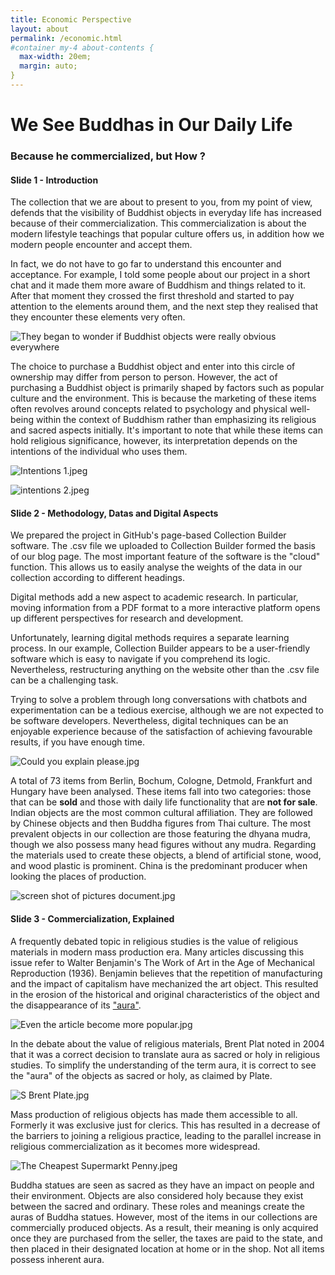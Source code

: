 ```yaml
---
title: Economic Perspective
layout: about
permalink: /economic.html
#container my-4 about-contents {
  max-width: 20em;
  margin: auto;
}
---
```


# We See Buddhas in Our Daily Life

### Because he commercialized, but How ?

#### Slide 1 - Introduction

The collection that we are about to present to you, from my point of view, defends that the visibility of Buddhist objects in everyday life has increased because of their commercialization. This commercialization is about the modern lifestyle teachings that popular culture offers us, in addition how we modern people encounter and accept them.

In fact, we do not have to go far to understand this encounter and acceptance. For example, I told some people about our project in a short chat and it made them more aware of Buddhism and things related to it. After that moment they crossed the first threshold and started to pay attention to the elements around them, and the next step they realised that they encounter these elements very often.

![They began to wonder if Buddhist objects were really obvious everywhere](https://github.com/ceresdigaproject/economicorsacred1/blob/main/assets/img/Screenshots.jpg?raw=true)


The choice to purchase a Buddhist object and enter into this circle of ownership may differ from person to person. However, the act of purchasing a Buddhist object is primarily shaped by factors such as popular culture and the environment. This is because the marketing of these items often revolves around concepts related to psychology and physical well-being within the context of Buddhism rather than emphasizing its religious and sacred aspects initially. It's important to note that while these items can hold religious significance, however, its interpretation depends on the intentions of the individual who uses them.

![Intentions 1.jpeg](https://github.com/ceresdigaproject/economicorsacred1/blob/main/assets/img/spiritual%20intention%201.jpeg?raw=true)


![intentions 2.jpeg](https://github.com/ceresdigaproject/economicorsacred1/blob/main/assets/img/spiritual%20intention%202.jpeg?raw=true)


#### Slide 2 - Methodology, Datas and Digital Aspects

We prepared the project in GitHub's page-based Collection Builder software. The .csv file we uploaded to Collection Builder formed the basis of our blog page. The most important feature of the software is the "cloud" function. This allows us to easily analyse the weights of the data in our collection according to different headings.

Digital methods add a new aspect to academic research. In particular, moving information from a PDF format to a more interactive platform opens up different perspectives for research and development.

Unfortunately, learning digital methods requires a separate learning process. In our example, Collection Builder appears to be a user-friendly software which is easy to navigate if you comprehend its logic. Nevertheless, restructuring anything on the website other than the .csv file can be a challenging task.

Trying to solve a problem through long conversations with chatbots and experimentation can be a tedious exercise, although we are not expected to be software developers. Nevertheless, digital techniques can be an enjoyable experience because of the satisfaction of achieving favourable results, if you have enough time.

![Could you explain please.jpg](https://github.com/ceresdigaproject/economicorsacred1/blob/main/assets/img/digital%20methods%20paragraph.jpg?raw=true)


A total of 73 items from Berlin, Bochum, Cologne, Detmold, Frankfurt and Hungary have been analysed. These items fall into two categories: those that can be **sold** and those with daily life functionality that are **not for sale**. Indian objects are the most common cultural affiliation. They are followed by Chinese objects and then Buddha figures from Thai culture. The most prevalent objects in our collection are those featuring the dhyana mudra, though we also possess many head figures without any mudra. Regarding the materials used to create these objects, a blend of artificial stone, wood, and wood plastic is prominent. China is the predominant producer when looking the places of production.

![screen shot of pictures document.jpg](https://github.com/ceresdigaproject/economicorsacred1/blob/main/assets/img/data%20image.jpg?raw=true)

#### Slide 3 - Commercialization, Explained

A frequently debated topic in religious studies is the value of religious materials in modern mass production era. Many articles discussing this issue refer to Walter Benjamin's The Work of Art in the Age of Mechanical Reproduction (1936). Benjamin believes that the repetition of manufacturing and the impact of capitalism have mechanized the art object. This resulted in the erosion of the historical and original characteristics of the object and the disappearance of its ["aura"](https://dictionary.cambridge.org/dictionary/english/aura).

![Even the article become more popular.jpg](https://github.com/ceresdigaproject/economicorsacred1/blob/main/assets/img/Walter%20Benjamin.jpg?raw=true)


In the debate about the value of religious materials, Brent Plat noted in 2004 that it was a correct decision to translate aura as sacred or holy in religious studies. To simplify the understanding of the term aura, it is correct to see the "aura" of the objects as sacred or holy, as claimed by Plate.

![S Brent Plate.jpg](https://github.com/ceresdigaproject/economicorsacred1/blob/main/assets/img/S%20Brent%20Plate.jpg?raw=true)


Mass production of religious objects has made them accessible to all. Formerly it was exclusive just for clerics. This has resulted in a decrease of the barriers to joining a religious practice, leading to the parallel increase in religious commercialization as it becomes more widespread.

![The Cheapest Supermarkt Penny.jpeg](https://github.com/ceresdigaproject/economicorsacred1/blob/main/assets/img/The%20Cheapest%20Supermarkt%20Penny.jpeg?raw=true)


Buddha statues are seen as sacred as they have an impact on people and their environment. Objects are also considered holy because they exist between the sacred and ordinary. These roles and meanings create the auras of Buddha statues. However, most of the items in our collections are commercially produced objects. As a result, their meaning is only acquired once they are purchased from the seller, the taxes are paid to the state, and then placed in their designated location at home or in the shop. Not all items possess inherent aura.
